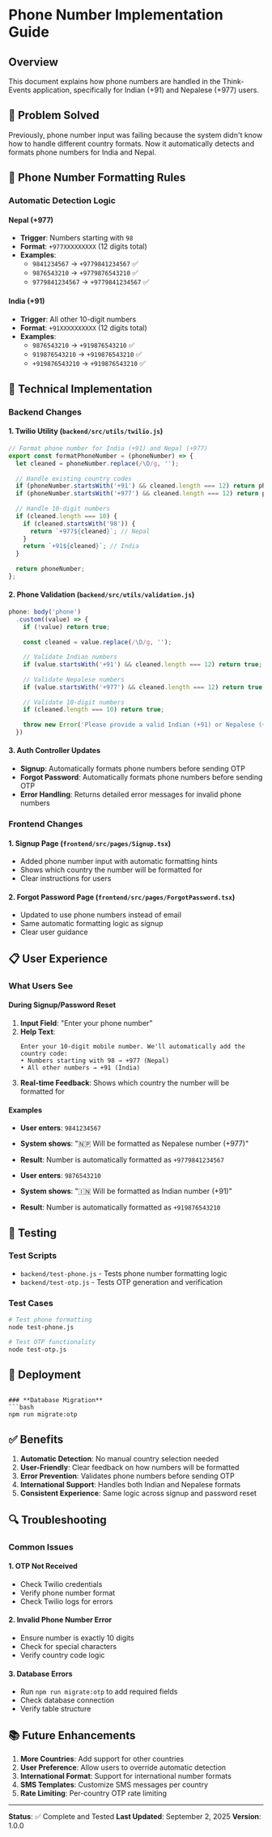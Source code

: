 # Phone Number Implementation Guide

## Overview
This document explains how phone numbers are handled in the Think-Events application, specifically for Indian (+91) and Nepalese (+977) users.

## 🎯 **Problem Solved**
Previously, phone number input was failing because the system didn't know how to handle different country formats. Now it automatically detects and formats phone numbers for India and Nepal.

## 📱 **Phone Number Formatting Rules**

### **Automatic Detection Logic**

#### **Nepal (+977)**
- **Trigger**: Numbers starting with `98`
- **Format**: `+977XXXXXXXXX` (12 digits total)
- **Examples**:
  - `9841234567` → `+9779841234567` ✅
  - `9876543210` → `+9779876543210` ✅
  - `9779841234567` → `+9779841234567` ✅

#### **India (+91)**
- **Trigger**: All other 10-digit numbers
- **Format**: `+91XXXXXXXXXX` (12 digits total)
- **Examples**:
  - `9876543210` → `+919876543210` ✅
  - `919876543210` → `+919876543210` ✅
  - `+919876543210` → `+919876543210` ✅

## 🔧 **Technical Implementation**

### **Backend Changes**

#### **1. Twilio Utility (`backend/src/utils/twilio.js`)**
```javascript
// Format phone number for India (+91) and Nepal (+977)
export const formatPhoneNumber = (phoneNumber) => {
  let cleaned = phoneNumber.replace(/\D/g, '');
  
  // Handle existing country codes
  if (phoneNumber.startsWith('+91') && cleaned.length === 12) return phoneNumber;
  if (phoneNumber.startsWith('+977') && cleaned.length === 12) return phoneNumber;
  
  // Handle 10-digit numbers
  if (cleaned.length === 10) {
    if (cleaned.startsWith('98')) {
      return `+977${cleaned}`; // Nepal
    }
    return `+91${cleaned}`; // India
  }
  
  return phoneNumber;
};
```

#### **2. Phone Validation (`backend/src/utils/validation.js`)**
```javascript
phone: body('phone')
  .custom((value) => {
    if (!value) return true;
    
    const cleaned = value.replace(/\D/g, '');
    
    // Validate Indian numbers
    if (value.startsWith('+91') && cleaned.length === 12) return true;
    
    // Validate Nepalese numbers  
    if (value.startsWith('+977') && cleaned.length === 12) return true;
    
    // Validate 10-digit numbers
    if (cleaned.length === 10) return true;
    
    throw new Error('Please provide a valid Indian (+91) or Nepalese (+977) phone number');
  })
```

#### **3. Auth Controller Updates**
- **Signup**: Automatically formats phone numbers before sending OTP
- **Forgot Password**: Automatically formats phone numbers before sending OTP
- **Error Handling**: Returns detailed error messages for invalid phone numbers

### **Frontend Changes**

#### **1. Signup Page (`frontend/src/pages/Signup.tsx`)**
- Added phone number input with automatic formatting hints
- Shows which country the number will be formatted for
- Clear instructions for users

#### **2. Forgot Password Page (`frontend/src/pages/ForgotPassword.tsx`)**
- Updated to use phone numbers instead of email
- Same automatic formatting logic as signup
- Clear user guidance

## 📋 **User Experience**

### **What Users See**

#### **During Signup/Password Reset**
1. **Input Field**: "Enter your phone number"
2. **Help Text**: 
   ```
   Enter your 10-digit mobile number. We'll automatically add the country code:
   • Numbers starting with 98 → +977 (Nepal)
   • All other numbers → +91 (India)
   ```
3. **Real-time Feedback**: Shows which country the number will be formatted for

#### **Examples**
- **User enters**: `9841234567`
- **System shows**: "🇳🇵 Will be formatted as Nepalese number (+977)"
- **Result**: Number is automatically formatted as `+9779841234567`

- **User enters**: `9876543210`
- **System shows**: "🇮🇳 Will be formatted as Indian number (+91)"
- **Result**: Number is automatically formatted as `+919876543210`

## 🧪 **Testing**

### **Test Scripts**
- `backend/test-phone.js` - Tests phone number formatting logic
- `backend/test-otp.js` - Tests OTP generation and verification

### **Test Cases**
```bash
# Test phone formatting
node test-phone.js

# Test OTP functionality  
node test-otp.js
```

## 🚀 **Deployment**


```

### **Database Migration**
```bash
npm run migrate:otp
```

## ✅ **Benefits**

1. **Automatic Detection**: No manual country selection needed
2. **User-Friendly**: Clear feedback on how numbers will be formatted
3. **Error Prevention**: Validates phone numbers before sending OTP
4. **International Support**: Handles both Indian and Nepalese formats
5. **Consistent Experience**: Same logic across signup and password reset

## 🔍 **Troubleshooting**

### **Common Issues**

#### **1. OTP Not Received**
- Check Twilio credentials
- Verify phone number format
- Check Twilio logs for errors

#### **2. Invalid Phone Number Error**
- Ensure number is exactly 10 digits
- Check for special characters
- Verify country code logic

#### **3. Database Errors**
- Run `npm run migrate:otp` to add required fields
- Check database connection
- Verify table structure

## 📚 **Future Enhancements**

1. **More Countries**: Add support for other countries
2. **User Preference**: Allow users to override automatic detection
3. **International Format**: Support for international number formats
4. **SMS Templates**: Customize SMS messages per country
5. **Rate Limiting**: Per-country OTP rate limiting

---

**Status**: ✅ Complete and Tested
**Last Updated**: September 2, 2025
**Version**: 1.0.0
